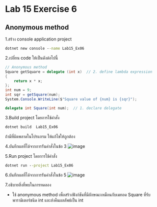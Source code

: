 # Lab 15 Exercise 6

## Anonymous method

1.สร้าง console application project

```cmd
dotnet new console --name Lab15_Ex06
```

2.เปลี่ยน code ให้เป็นดังต่อไปนี้

```cs
// Anonymous method
Square getSquare = delegate (int x)  // 2. define lambda expression
{
    return x * x;
};
int num = 9;
int sqr = getSquare(num);
System.Console.WriteLine($"Square value of {num} is {sqr}");

delegate int Square(int num);  // 1. declare delegate
```

3.Build project โดยการใช้คำสั่ง

```cmd
dotnet build  Lab15_Ex06
```

ถ้ามีที่ผิดพลาดในโปรแกรม ให้แก้ไขให้ถูกต้อง

4.บันทึกผลที่ได้จากการรันคำสั่งในข้อ 3
![image](https://github.com/65030121natthamon/03376836-OOP-2566-Lab-15/assets/144195611/a811aa3a-5d6a-49cd-af5e-e980c7a1d5a7)

5.Run project โดยการใช้คำสั่ง

```cmd
dotnet run --project Lab15_Ex06
```

6.บันทึกผลที่ได้จากการรันคำสั่งในข้อ 5
![image](https://github.com/65030121natthamon/03376836-OOP-2566-Lab-15/assets/144195611/aa86e009-052e-4e47-b4c1-b5a169e27b8d)

7.อธิบายสิ่งที่พบในการทดลอง
- ใช้ anonymous method เพื่อสร้างฟังก์ชันที่มีลักษณะเหมือนกับเมทอด Square ที่รับพารามิเตอร์ชนิด int และส่งคืนผลลัพธ์เป็น int
